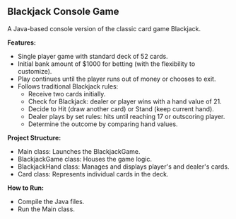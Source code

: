 ## Blackjack Console Game

A Java-based console version of the classic card game Blackjack.


**Features:**

* Single player game with standard deck of 52 cards.
* Initial bank amount of $1000 for betting (with the flexibility to customize).
* Play continues until the player runs out of money or chooses to exit.
* Follows traditional Blackjack rules:
  * Receive two cards initially.
  * Check for Blackjack: dealer or player wins with a hand value of 21.
  * Decide to Hit (draw another card) or Stand (keep current hand).
  * Dealer plays by set rules: hits until reaching 17 or outscoring player.
  * Determine the outcome by comparing hand values.


**Project Structure:**

* Main class: Launches the BlackjackGame.
* BlackjackGame class: Houses the game logic.
* BlackjackHand class: Manages and displays player's and dealer's cards.
* Card class: Represents individual cards in the deck.


**How to Run:**

* Compile the Java files.
* Run the Main class.
